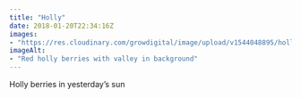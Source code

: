 ```yaml
---
title: "Holly"
date: 2018-01-20T22:34:16Z
images: 
- "https://res.cloudinary.com/growdigital/image/upload/v1544048895/holly-39799276481.jpg"
imageAlt: 
- "Red holly berries with valley in background"
---
```


Holly berries in yesterday’s sun
